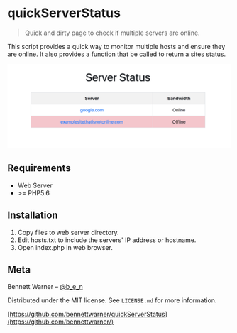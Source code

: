 # quickServerStatus
> Quick and dirty page to check if multiple servers are online.

This script provides a quick way to monitor multiple hosts and ensure they are online. 
It also provides a function that be called to return a sites status.

![](screenshot.png)

## Requirements

* Web Server
* &gt;= PHP5.6

## Installation

1. Copy files to web server directory.
2. Edit hosts.txt to include the servers' IP address or hostname.
3. Open index.php in web browser.

## Meta

Bennett Warner – [@b_e_n](https://twitter.com/b_e_n)

Distributed under the MIT license. See ``LICENSE.md`` for more information.

[https://github.com/bennettwarner/quickServerStatus](https://github.com/bennettwarner/)
